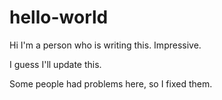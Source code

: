 # hello-world
Hi I'm a person who is writing this. Impressive. 

I guess I'll update this.

Some people had problems here, so I fixed them.
